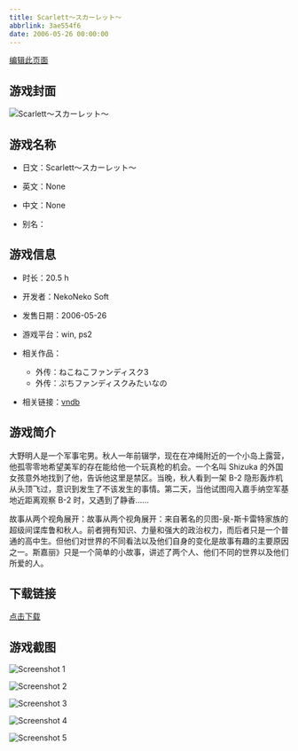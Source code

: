 ```yaml
---
title: Scarlett～スカーレット～
abbrlink: 3ae554f6
date: 2006-05-26 00:00:00
---
```

[编辑此页面](https://github.com/ACG-3/ADV3-source/blob/main/source/_posts/Scarlett%EF%BD%9E%E3%82%B9%E3%82%AB%E3%83%BC%E3%83%AC%E3%83%83%E3%83%88%EF%BD%9E.md)

## 游戏封面

![Scarlett～スカーレット～](https://pan.timero.xyz/d/onedrive/img_lib_001/Scarlett%EF%BD%9E%E3%82%B9%E3%82%AB%E3%83%BC%E3%83%AC%E3%83%83%E3%83%88%EF%BD%9E_cover.avif)


## 游戏名称

- 日文：Scarlett～スカーレット～
- 英文：None
- 中文：None

- 别名：


## 游戏信息

- 时长：20.5 h
- 开发者：NekoNeko Soft
- 发售日期：2006-05-26
- 游戏平台：win, ps2
- 相关作品：
   - 外传：ねこねこファンディスク3
   - 外传：ぷちファンディスクみたいなの

- 相关链接：[vndb](https://vndb.org/v1023)


## 游戏简介

大野明人是一个军事宅男。秋人一年前辍学，现在在冲绳附近的一个小岛上露营，他孤零零地希望美军的存在能给他一个玩真枪的机会。一个名叫 Shizuka 的外国女孩意外地找到了他，告诉他这里是禁区。当晚，秋人看到一架 B-2 隐形轰炸机从头顶飞过，意识到发生了不该发生的事情。第二天，当他试图闯入嘉手纳空军基地近距离观察 B-2 时，又遇到了静香......

故事从两个视角展开：故事从两个视角展开：来自著名的贝图-泉-斯卡雷特家族的超级间谍库鲁和秋人。前者拥有知识、力量和强大的政治权力，而后者只是一个普通的高中生。但他们对世界的不同看法以及他们自身的变化是故事有趣的主要原因之一。斯嘉丽》只是一个简单的小故事，讲述了两个人、他们不同的世界以及他们所爱的人。




## 下载链接

[点击下载](https://pan.timero.xyz/onedrive/adv_lib_001/Scarlett%EF%BD%9E%E3%82%B9%E3%82%AB%E3%83%BC%E3%83%AC%E3%83%83%E3%83%88%EF%BD%9E)


## 游戏截图


![Screenshot 1](https://pan.timero.xyz/d/onedrive/img_lib_001/Scarlett%EF%BD%9E%E3%82%B9%E3%82%AB%E3%83%BC%E3%83%AC%E3%83%83%E3%83%88%EF%BD%9E_Screenshot_1.avif)

![Screenshot 2](https://pan.timero.xyz/d/onedrive/img_lib_001/Scarlett%EF%BD%9E%E3%82%B9%E3%82%AB%E3%83%BC%E3%83%AC%E3%83%83%E3%83%88%EF%BD%9E_Screenshot_2.avif)

![Screenshot 3](https://pan.timero.xyz/d/onedrive/img_lib_001/Scarlett%EF%BD%9E%E3%82%B9%E3%82%AB%E3%83%BC%E3%83%AC%E3%83%83%E3%83%88%EF%BD%9E_Screenshot_3.avif)

![Screenshot 4](https://pan.timero.xyz/d/onedrive/img_lib_001/Scarlett%EF%BD%9E%E3%82%B9%E3%82%AB%E3%83%BC%E3%83%AC%E3%83%83%E3%83%88%EF%BD%9E_Screenshot_4.avif)

![Screenshot 5](https://pan.timero.xyz/d/onedrive/img_lib_001/Scarlett%EF%BD%9E%E3%82%B9%E3%82%AB%E3%83%BC%E3%83%AC%E3%83%83%E3%83%88%EF%BD%9E_Screenshot_5.avif)

